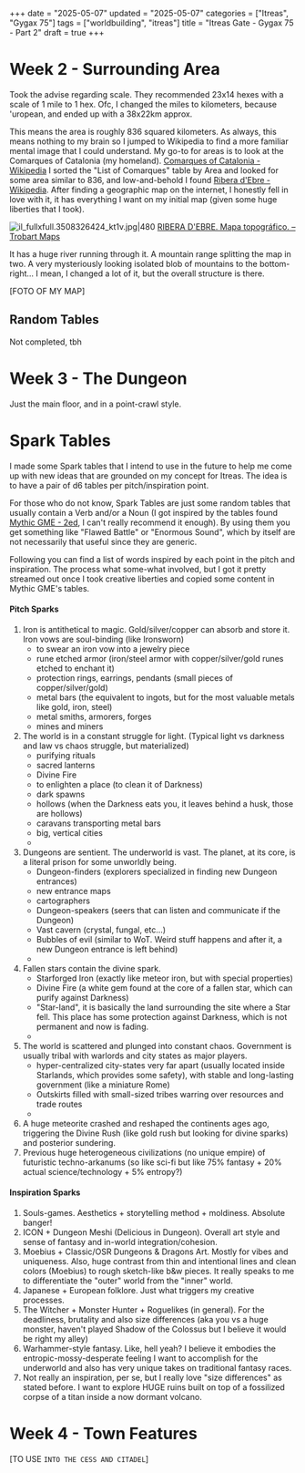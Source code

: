 +++
date = "2025-05-07"
updated = "2025-05-07"
categories = ["Itreas", "Gygax 75"]
tags = ["worldbuilding", "itreas"]
title = "Itreas Gate - Gygax 75 - Part 2"
draft = true
+++

# Week 2 - Surrounding Area

Took the advise regarding scale. They recommended 23x14 hexes with a scale of 1 mile to 1 hex. Ofc, I changed the miles to kilometers, because 'uropean, and ended up with a 38x22km approx. 

This means the area is roughly 836 squared kilometers. As always, this means nothing to my brain so I jumped to Wikipedia to find a more familiar mental image that I could understand. My go-to for areas is to look at the Comarques of Catalonia (my homeland). [Comarques of Catalonia - Wikipedia](https://en.wikipedia.org/wiki/Comarques_of_Catalonia)
I sorted the "List of Comarques" table by Area and looked for some area similar to 836, and low-and-behold I found [Ribera d'Ebre - Wikipedia](https://en.wikipedia.org/wiki/Ribera_d%27Ebre). After finding a geographic map on the internet, I honestly fell in love with it, it has everything I want on my initial map (given some huge liberties that I took). 

![il\_fullxfull.3508326424\_kt1v.jpg|480](https://trobart.cat/cdn/shop/products/il_fullxfull.3508326424_kt1v.jpg?v=1697632545&width=1100)
[RIBERA D'EBRE. Mapa topográfico. – Trobart Maps](https://trobart.cat/products/ribera-debre-mapa-topografic-en-color)

It has a huge river running through it. A mountain range splitting the map in two. A very mysteriously looking isolated blob of mountains to the bottom-right... I mean, I changed a lot of it, but the overall structure is there. 

[FOTO OF MY MAP]

## Random Tables

Not completed, tbh

# Week 3 - The Dungeon

Just the main floor, and in a point-crawl style. 
# Spark Tables

I made some Spark tables that I intend to use in the future to help me come up with new ideas that are grounded on my concept for Itreas. The idea is to have a pair of d6 tables per pitch/inspiration point.

For those who do not know, Spark Tables are just some random tables that usually contain a Verb and/or a Noun (I got inspired by the tables found [Mythic GME - 2ed](https://www.wordmillgames.com/page/mythic-gme.html), I can't really recommend it enough). By using them you get something like "Flawed Battle" or "Enormous Sound", which by itself are not necessarily that useful since they are generic. 

Following you can find a list of words inspired by each point in the pitch and inspiration. The process what some-what involved, but I got it pretty streamed out once I took creative liberties and copied some content in Mythic GME's tables.

#### Pitch Sparks

1.  Iron is antithetical to magic. Gold/silver/copper can absorb and store it. Iron vows are soul-binding (like Ironsworn)
	- to swear an iron vow into a jewelry piece
	- rune etched armor (iron/steel armor with copper/silver/gold runes etched to enchant it)
	- protection rings, earrings, pendants (small pieces of copper/silver/gold)
	- metal bars (the equivalent to ingots, but for the most valuable metals like gold, iron, steel)
	- metal smiths, armorers, forges
	- mines and miners
2. The world is in a constant struggle for light. (Typical light vs darkness and law vs chaos struggle, but materialized) 
	- purifying rituals
	- sacred lanterns 
	- Divine Fire
	- to enlighten a place (to clean it of Darkness)
	- dark spawns
	- hollows (when the Darkness eats you, it leaves behind a husk, those are hollows)
	- caravans transporting metal bars
	- big, vertical cities
	- 
3. Dungeons are sentient. The underworld is vast. The planet, at its core, is a literal prison for some unworldly being. 
	- Dungeon-finders (explorers specialized in finding new Dungeon entrances)
	- new entrance maps
	- cartographers
	- Dungeon-speakers (seers that can listen and communicate if the Dungeon)
	- Vast cavern (crystal, fungal, etc...)
	- Bubbles of evil (similar to WoT. Weird stuff happens and after it, a new Dungeon entrance is left behind)
	- 
4. Fallen stars contain the divine spark.
	- Starforged Iron (exactly like meteor iron, but with special properties)
	- Divine Fire (a white gem found at the core of a fallen star, which can purify against Darkness)
	- "Star-land", it is basically the land surrounding the site where a Star fell. This place has some protection against Darkness, which is not permanent and now is fading. 
	-  
5. The world is scattered and plunged into constant chaos. Government is usually tribal with warlords and city states as major players.
	- hyper-centralized city-states very far apart (usually located inside Starlands, which provides some safety), with stable and long-lasting government (like a miniature Rome)
	- Outskirts filled with small-sized tribes warring over resources and trade routes
	- 
6. A huge meteorite crashed and reshaped the continents ages ago, triggering the Divine Rush (like gold rush but looking for divine sparks) and posterior sundering.
7. Previous huge heterogeneous civilizations (no unique empire) of futuristic techno-arkanums (so like sci-fi but like 75% fantasy + 20% actual science/technology + 5% entropy?)

#### Inspiration Sparks

1. Souls-games. Aesthetics + storytelling method + moldiness. Absolute banger!
2. ICON + Dungeon Meshi (Delicious in Dungeon). Overall art style and sense of fantasy and in-world integration/cohesion.
3. Moebius + Classic/OSR Dungeons & Dragons Art. Mostly for vibes and uniqueness. Also, huge contrast from thin and intentional lines and clean colors (Moebius) to rough sketch-like b&w pieces. It really speaks to me to differentiate the "outer" world from the "inner" world. 
4. Japanese + European folklore. Just what triggers my creative processes. 
5. The Witcher + Monster Hunter + Roguelikes (in general). For the deadliness, brutality and also size differences (aka you vs a huge monster, haven't played Shadow of the Colossus but I believe it would be right my alley)
6. Warhammer-style fantasy. Like, hell yeah? I believe it embodies the entropic-mossy-desperate feeling I want to accomplish for the underworld and also has very unique takes on traditional fantasy races. 
7. Not really an inspiration, per se, but I really love "size differences" as stated before. I want to explore HUGE ruins built on top of a fossilized corpse of a titan inside a now dormant volcano. 

# Week 4 - Town Features

[TO USE `INTO THE CESS AND CITADEL`]

